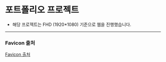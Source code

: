 # 포트폴리오 프로젝트
- 해당 프로젝트는 FHD (1920*1080) 기준으로 웹을 진행했습니다.

---

### Favicon 출처
[Favicon 출처](https://www.flaticon.com/kr/free-icon-font/file-invoice_7928158?related_id=7928158)